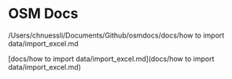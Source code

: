 # OSM Docs

/Users/chnuessli/Documents/Github/osmdocs/docs/how to import data/import_excel.md

[docs/how to import data/import_excel.md](docs/how to import data/import_excel.md)